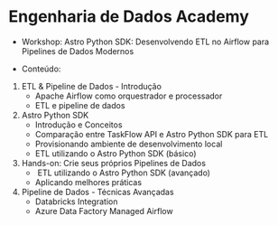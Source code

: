 # Engenharia de Dados Academy

- Workshop: Astro Python SDK: Desenvolvendo ETL no Airflow para Pipelines de Dados Modernos

- Conteúdo:
1. ETL & Pipeline de Dados - Introdução
   *  Apache Airflow como orquestrador e processador
   *  ETL e pipeline de dados
2. Astro Python SDK
   * Introdução e Conceitos
   * Comparação entre TaskFlow API e Astro Python SDK para ETL
   * Provisionando ambiente de desenvolvimento local
   * ETL utilizando o Astro Python SDK (básico)
3. Hands-on: Crie seus próprios Pipelines de Dados
   * ️ ETL utilizando o Astro Python SDK (avançado)
   * Aplicando melhores práticas
4. Pipeline de Dados - Técnicas Avançadas
   * Databricks Integration
   * Azure Data Factory Managed Airflow
